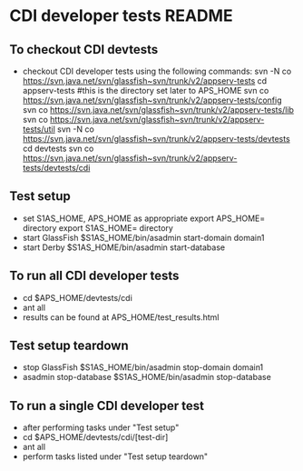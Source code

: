 CDI developer tests README
==========================

To checkout CDI devtests
------------------------
- checkout CDI developer tests using the following commands:
svn -N co https://svn.java.net/svn/glassfish~svn/trunk/v2/appserv-tests
cd appserv-tests #this is the directory set later to APS_HOME
svn co https://svn.java.net/svn/glassfish~svn/trunk/v2/appserv-tests/config
svn co https://svn.java.net/svn/glassfish~svn/trunk/v2/appserv-tests/lib
svn co https://svn.java.net/svn/glassfish~svn/trunk/v2/appserv-tests/util
svn -N co https://svn.java.net/svn/glassfish~svn/trunk/v2/appserv-tests/devtests
cd devtests
svn co https://svn.java.net/svn/glassfish~svn/trunk/v2/appserv-tests/devtests/cdi

Test setup
----------
- set S1AS_HOME, APS_HOME as appropriate
export APS_HOME=<appserv-tests> directory
export S1AS_HOME=<GlassFish Installation> directory
- start GlassFish
$S1AS_HOME/bin/asadmin start-domain domain1
- start Derby
$S1AS_HOME/bin/asadmin start-database

To run all CDI developer tests
------------------------------
- cd $APS_HOME/devtests/cdi
- ant all
- results can be found at APS_HOME/test_results.html


Test setup teardown
-------------------
- stop GlassFish
$S1AS_HOME/bin/asadmin stop-domain domain1
- asadmin stop-database
$S1AS_HOME/bin/asadmin stop-database

To run a single CDI developer test
----------------------------------
- after performing tasks under "Test setup"
- cd $APS_HOME/devtests/cdi/[test-dir]
- ant all
- perform tasks listed under "Test setup teardown"


